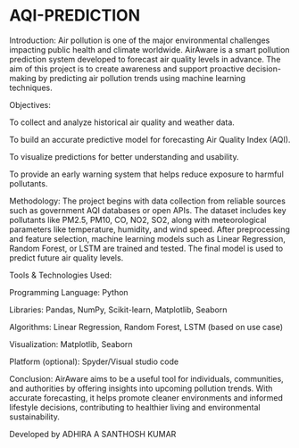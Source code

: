 # AQI-PREDICTION
Introduction: Air pollution is one of the major environmental challenges impacting public health and climate worldwide. AirAware is a smart pollution prediction system developed to forecast air quality levels in advance. The aim of this project is to create awareness and support proactive decision-making by predicting air pollution trends using machine learning techniques.

Objectives:

To collect and analyze historical air quality and weather data.

To build an accurate predictive model for forecasting Air Quality Index (AQI).

To visualize predictions for better understanding and usability.

To provide an early warning system that helps reduce exposure to harmful pollutants.

Methodology: The project begins with data collection from reliable sources such as government AQI databases or open APIs. The dataset includes key pollutants like PM2.5, PM10, CO, NO2, SO2, along with meteorological parameters like temperature, humidity, and wind speed. After preprocessing and feature selection, machine learning models such as Linear Regression, Random Forest, or LSTM are trained and tested. The final model is used to predict future air quality levels.

Tools & Technologies Used:

Programming Language: Python

Libraries: Pandas, NumPy, Scikit-learn, Matplotlib, Seaborn

Algorithms: Linear Regression, Random Forest, LSTM (based on use case)

Visualization: Matplotlib, Seaborn

Platform (optional): Spyder/Visual studio code

Conclusion: AirAware aims to be a useful tool for individuals, communities, and authorities by offering insights into upcoming pollution trends. With accurate forecasting, it helps promote cleaner environments and informed lifestyle decisions, contributing to healthier living and environmental sustainability.

Developed by ADHIRA A SANTHOSH KUMAR
